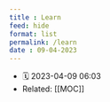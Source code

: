 ```yaml
---
title : Learn
feed: hide
format: list
permalink: /learn
date : 09-04-2023
---
```


- 🗓  2023-04-09 06:03
- Related: [[MOC]]

